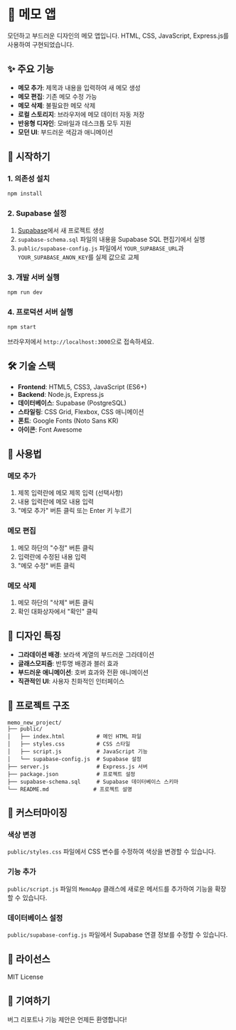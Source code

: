 # 📝 메모 앱

모던하고 부드러운 디자인의 메모 앱입니다. HTML, CSS, JavaScript, Express.js를 사용하여 구현되었습니다.

## ✨ 주요 기능

- **메모 추가**: 제목과 내용을 입력하여 새 메모 생성
- **메모 편집**: 기존 메모 수정 가능
- **메모 삭제**: 불필요한 메모 삭제
- **로컬 스토리지**: 브라우저에 메모 데이터 자동 저장
- **반응형 디자인**: 모바일과 데스크톱 모두 지원
- **모던 UI**: 부드러운 색감과 애니메이션

## 🚀 시작하기

### 1. 의존성 설치
```bash
npm install
```

### 2. Supabase 설정
1. [Supabase](https://supabase.com)에서 새 프로젝트 생성
2. `supabase-schema.sql` 파일의 내용을 Supabase SQL 편집기에서 실행
3. `public/supabase-config.js` 파일에서 `YOUR_SUPABASE_URL`과 `YOUR_SUPABASE_ANON_KEY`를 실제 값으로 교체

### 3. 개발 서버 실행
```bash
npm run dev
```

### 4. 프로덕션 서버 실행
```bash
npm start
```

브라우저에서 `http://localhost:3000`으로 접속하세요.

## 🛠️ 기술 스택

- **Frontend**: HTML5, CSS3, JavaScript (ES6+)
- **Backend**: Node.js, Express.js
- **데이터베이스**: Supabase (PostgreSQL)
- **스타일링**: CSS Grid, Flexbox, CSS 애니메이션
- **폰트**: Google Fonts (Noto Sans KR)
- **아이콘**: Font Awesome

## 📱 사용법

### 메모 추가
1. 제목 입력란에 메모 제목 입력 (선택사항)
2. 내용 입력란에 메모 내용 입력
3. "메모 추가" 버튼 클릭 또는 Enter 키 누르기

### 메모 편집
1. 메모 하단의 "수정" 버튼 클릭
2. 입력란에 수정된 내용 입력
3. "메모 수정" 버튼 클릭

### 메모 삭제
1. 메모 하단의 "삭제" 버튼 클릭
2. 확인 대화상자에서 "확인" 클릭

## 🎨 디자인 특징

- **그라데이션 배경**: 보라색 계열의 부드러운 그라데이션
- **글래스모피즘**: 반투명 배경과 블러 효과
- **부드러운 애니메이션**: 호버 효과와 전환 애니메이션
- **직관적인 UI**: 사용자 친화적인 인터페이스

## 📁 프로젝트 구조

```
memo_new_project/
├── public/
│   ├── index.html          # 메인 HTML 파일
│   ├── styles.css          # CSS 스타일
│   ├── script.js           # JavaScript 기능
│   └── supabase-config.js  # Supabase 설정
├── server.js               # Express.js 서버
├── package.json            # 프로젝트 설정
├── supabase-schema.sql     # Supabase 데이터베이스 스키마
└── README.md              # 프로젝트 설명
```

## 🔧 커스터마이징

### 색상 변경
`public/styles.css` 파일에서 CSS 변수를 수정하여 색상을 변경할 수 있습니다.

### 기능 추가
`public/script.js` 파일의 `MemoApp` 클래스에 새로운 메서드를 추가하여 기능을 확장할 수 있습니다.

### 데이터베이스 설정
`public/supabase-config.js` 파일에서 Supabase 연결 정보를 수정할 수 있습니다.

## 📝 라이선스

MIT License

## 🤝 기여하기

버그 리포트나 기능 제안은 언제든 환영합니다!
